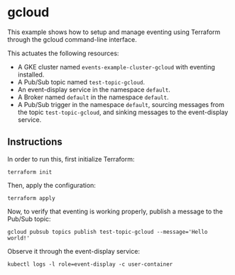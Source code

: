 # gcloud

This example shows how to setup and manage eventing using Terraform through the
gcloud command-line interface.

This actuates the following resources:

* A GKE cluster named `events-example-cluster-gcloud` with eventing installed.
* A Pub/Sub topic named `test-topic-gcloud`.
* An event-display service in the namespace `default`.
* A Broker named `default` in the namespace `default`.
* A Pub/Sub trigger in the namespace `default`, sourcing messages from the topic `test-topic-gcloud`, and sinking messages to the event-display service.

## Instructions

In order to run this, first initialize Terraform:

```shell
terraform init
```

Then, apply the configuration:

```shell
terraform apply
```

Now, to verify that eventing is working properly, publish a message to the Pub/Sub topic:

```shell
gcloud pubsub topics publish test-topic-gcloud --message='Hello world!'
```

Observe it through the event-display service:
```shell
kubectl logs -l role=event-display -c user-container
```
